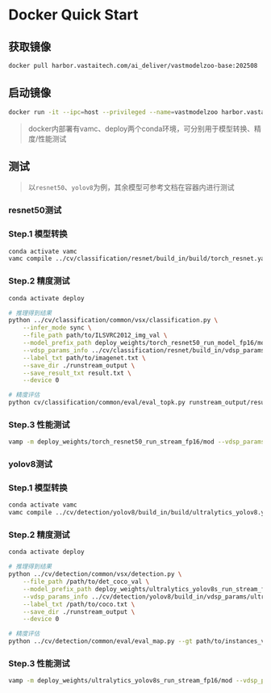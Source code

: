 # Docker Quick Start

## 获取镜像

```bash
docker pull harbor.vastaitech.com/ai_deliver/vastmodelzoo-base:202508
```

## 启动镜像

```bash
docker run -it --ipc=host --privileged --name=vastmodelzoo harbor.vastaitech.com/ai_deliver/vastmodelzoo-base:202508 bash
```

> docker内部署有vamc、deploy两个conda环境，可分别用于模型转换、精度/性能测试

## 测试
> 以`resnet50`、`yolov8`为例，其余模型可参考文档在容器内进行测试

### resnet50测试

### Step.1 模型转换

```bash
conda activate vamc
vamc compile ../cv/classification/resnet/build_in/build/torch_resnet.yaml
```

### Step.2 精度测试

```bash
conda activate deploy

# 推理得到结果
python ../cv/classification/common/vsx/classification.py \
    --infer_mode sync \
    --file_path path/to/ILSVRC2012_img_val \
    --model_prefix_path deploy_weights/torch_resnet50_run_model_fp16/mod \
    --vdsp_params_info ../cv/classification/resnet/build_in/vdsp_params/torchvision-resnet50-vdsp_params.json \
    --label_txt path/to/imagenet.txt \
    --save_dir ./runstream_output \
    --save_result_txt result.txt \
    --device 0

# 精度评估
python cv/classification/common/eval/eval_topk.py runstream_output/result.txt
```

### Step.3 性能测试

```bash
vamp -m deploy_weights/torch_resnet50_run_stream_fp16/mod --vdsp_params ../cv/classification/resnet/build_in/vdsp_params/torchvision-resnet50-vdsp_params.json -i 8 -p 1 -b 2 -s [3,224,224]
```

### yolov8测试

### Step.1 模型转换

```bash
conda activate vamc
vamc compile ../cv/detection/yolov8/build_in/build/ultralytics_yolov8.yaml
```

### Step.2 精度测试

```bash
conda activate deploy

# 推理得到结果
python ../cv/detection/common/vsx/detection.py \
    --file_path /path/to/det_coco_val \
    --model_prefix_path deploy_weights/ultralytics_yolov8s_run_stream_fp16/mod \
    --vdsp_params_info ../cv/detection/yolov8/build_in/vdsp_params/ultralytics-yolov8s-vdsp_params.json \
    --label_txt /path/to/coco.txt \
    --save_dir ./runstream_output \
    --device 0

# 精度评估
python ../cv/detection/common/eval/eval_map.py --gt path/to/instances_val2017.json --txt ./runstream_output
```

### Step.3 性能测试

```bash
vamp -m deploy_weights/ultralytics_yolov8s_run_stream_fp16/mod --vdsp_params ../cv/detection/yolov8/build_in/vdsp_params/ultralytics-yolov8s-vdsp_params.json -i 1 p 1 -b 1 -d 0